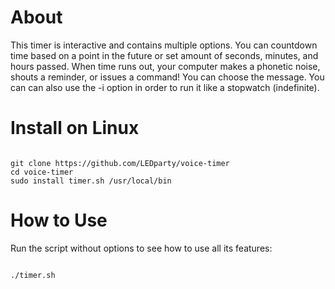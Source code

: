 # About

This timer is interactive and contains multiple options.
You can countdown time based on a point in the future or
set amount of seconds, minutes, and hours passed. When time
runs out, your computer makes a phonetic noise, shouts
a reminder, or issues a command! You can choose the
message. You can can also use the -i option in order
to run it like a stopwatch (indefinite).

# Install on Linux

<pre><code>
git clone https://github.com/LEDparty/voice-timer
cd voice-timer
sudo install timer.sh /usr/local/bin
</pre></code>
# How to Use

Run the script without options to see how to use all its features:

<pre><code>
./timer.sh
</pre></code>


